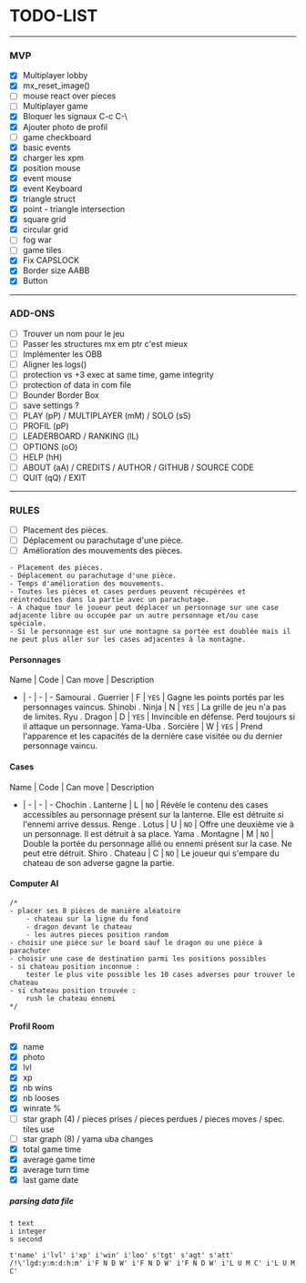 # TODO-LIST

---
### MVP
- [x] Multiplayer lobby
- [x] mx_reset_image()
- [ ] mouse react over pieces
- [ ] Multiplayer game
- [x] Bloquer les signaux C-c C-\
- [x] Ajouter photo de profil
- [ ] game checkboard
- [x] basic events
- [x] charger les xpm
- [x] position mouse
- [x] event mouse
- [x] event Keyboard
- [x] triangle struct
- [x] point - triangle intersection
- [x] square grid
- [x] circular grid
- [ ] fog war
- [ ] game tiles
- [x] Fix CAPSLOCK
- [x] Border size AABB
- [x] Button

---
### ADD-ONS
- [ ] Trouver un nom pour le jeu
- [ ] Passer les structures mx em ptr c'est mieux
- [ ] Implémenter les OBB
- [ ] Aligner les logs()
- [ ] protection vs +3 exec at same time, game integrity
- [ ] protection of data in com file
- [ ] Bounder Border Box
- [ ] save settings ?
- [ ] PLAY (pP) / MULTIPLAYER (mM) / SOLO (sS)
- [ ] PROFIL (pP)
- [ ] LEADERBOARD / RANKING (lL)
- [ ] OPTIONS (oO)
- [ ] HELP (hH)
- [ ] ABOUT (aA) / CREDITS / AUTHOR / GITHUB / SOURCE CODE
- [ ] QUIT (qQ) / EXIT

---
### RULES

- [ ] Placement des pièces.
- [ ] Déplacement ou parachutage d'une pièce.
- [ ] Amélioration des mouvements des pièces.

```
- Placement des pièces.
- Déplacement ou parachutage d'une pièce.
- Temps d'amélioration des mouvements.
- Toutes les pièces et cases perdues peuvent récupérées et réintroduites dans la partie avec un parachutage.
- A chaque tour le joueur peut déplacer un personnage sur une case adjacente libre ou occupée par un autre personnage et/ou case spéciale.
- Si le personnage est sur une montagne sa portée est doublée mais il ne peut plus aller sur les cases adjacentes à la montagne.
```

#### Personnages

Name | Code | Can move | Description
- | - | - | - 
Samourai . Guerrier | F | ``YES`` | Gagne les points portés par les personnages vaincus.
Shinobi . Ninja     | N | ``YES`` | La grille de jeu n'a pas de limites.
Ryu . Dragon     	| D | ``YES`` | Invincible en défense. Perd toujours si il attaque un personnage.
Yama-Uba . Sorcière | W | ``YES`` | Prend l'apparence et les capacités de la dernière case visitée ou du dernier personnage vaincu.

#### Cases
Name | Code | Can move | Description
- | - | - | -
Chochin . Lanterne  | L | ``NO``  |	Révèle le contenu des cases accessibles au personnage présent sur la lanterne. Elle est détruite si l'ennemi arrive dessus.
Renge . Lotus       | U | ``NO``  | Offre une deuxième vie à un personnage. Il est détruit à sa place.
Yama . Montagne     | M | ``NO``  | Double la portée du personnage allié ou ennemi présent sur la case. Ne peut etre détruit.
Shiro . Chateau     | C | ``NO``  | Le joueur qui s'empare du chateau de son adverse gagne la partie.

#### Computer AI
	/*
	- placer ses 8 pièces de manière aléatoire
		- chateau sur la ligne du fond
		- dragon devant le chateau
		- les autres pieces position random
	- choisir une pièce sur le board sauf le dragon ou une pièce à parachuter
	- choisir une case de destination parmi les positions possibles
	- si chateau position inconnue :
		tester le plus vite possible les 10 cases adverses pour trouver le chateau
	- si chateau position trouvée :
		rush le chateau ennemi
	*/


#### Profil Room

- [x] name
- [x] photo
- [x] lvl
- [x] xp
- [x] nb wins
- [x] nb looses
- [x] winrate %
- [ ] star graph (4) / pieces prises / pieces perdues / pieces moves / spec. tiles use
- [ ] star graph (8) / yama uba changes
- [x] total game time
- [x] average game time
- [x] average turn time
- [x] last game date

##### parsing data file
```
t text
i integer
s second

t'name' i'lvl' i'xp' i'win' i'loo' s'tgt' s'agt' s'att' /!\'lgd:y:m:d:h:m' i'F N D W' i'F N D W' i'F N D W' i'L U M C' i'L U M C'
```
